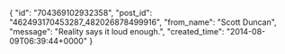  {
   "id": "704369102932358",
   "post_id": "462493170453287_482026878499916",
   "from_name": "Scott Duncan",
   "message": "Reality says it loud enough.",
   "created_time": "2014-08-09T06:39:44+0000"
 }
